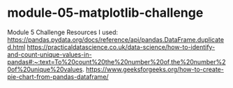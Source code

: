# module-05-matplotlib-challenge
Module 5 Challenge
Resources I used:
https://pandas.pydata.org/docs/reference/api/pandas.DataFrame.duplicated.html
https://practicaldatascience.co.uk/data-science/how-to-identify-and-count-unique-values-in-pandas#:~:text=To%20count%20the%20number%20of,the%20number%20of%20unique%20values.
https://www.geeksforgeeks.org/how-to-create-pie-chart-from-pandas-dataframe/
